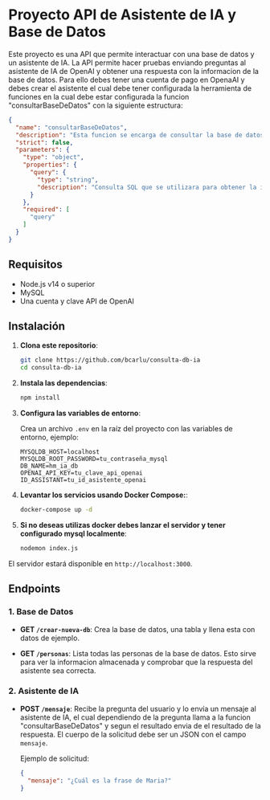 
# Proyecto API de Asistente de IA y Base de Datos

Este proyecto es una API que permite interactuar con una base de datos y un asistente de IA. La API permite hacer pruebas enviando preguntas al asistente de IA de OpenAI y obtener una respuesta con la informacion de la base de datos. Para ello debes tener una cuenta de pago en OpenaAI y debes crear el asistente el cual debe tener configurada la herramienta de funciones en la cual debe estar configurada la funcion "consultarBaseDeDatos" con la siguiente estructura:

```json
{
  "name": "consultarBaseDeDatos",
  "description": "Esta funcion se encarga de consultar la base de datos para obtener la informacion solicitada por el usuario",
  "strict": false,
  "parameters": {
    "type": "object",
    "properties": {
      "query": {
        "type": "string",
        "description": "Consulta SQL que se utilizara para obtener la informacion de la base de datos, se envia como parametro, pero no se le pregunta al usuario, sino que es deducida por el asistente basado en la pregunta del cliente y el esquema de la base de datos suministrado."
      }
    },
    "required": [
      "query"
    ]
  }
}
```

## Requisitos

- Node.js v14 o superior
- MySQL
- Una cuenta y clave API de OpenAI

## Instalación

1. **Clona este repositorio**:

   ```bash
   git clone https://github.com/bcarlu/consulta-db-ia
   cd consulta-db-ia
   ```

2. **Instala las dependencias**:

   ```bash
   npm install
   ```

3. **Configura las variables de entorno**:

   Crea un archivo `.env` en la raíz del proyecto con las variables de entorno, ejemplo:

   ```plaintext
   MYSQLDB_HOST=localhost
   MYSQLDB_ROOT_PASSWORD=tu_contraseña_mysql
   DB_NAME=hm_ia_db
   OPENAI_API_KEY=tu_clave_api_openai
   ID_ASSISTANT=tu_id_asistente_openai
   ```

4. **Levantar los servicios usando Docker Compose:**:

   ```bash
   docker-compose up -d
   ```
5. **Si no deseas utilizas docker debes lanzar el servidor y tener configurado mysql localmente**:

   ```bash
   nodemon index.js
   ```

El servidor estará disponible en `http://localhost:3000`.

## Endpoints

### 1. Base de Datos

- **GET `/crear-nueva-db`**: Crea la base de datos, una tabla y llena esta con datos de ejemplo.
  
- **GET `/personas`**: Lista todas las personas de la base de datos. Esto sirve para ver la informacion almacenada y comprobar que la respuesta del asistente sea correcta.

### 2. Asistente de IA

- **POST `/mensaje`**: Recibe la pregunta del usuario y lo envía un mensaje al asistente de IA, el cual dependiendo de la pregunta llama a la funcion "consultarBaseDeDatos" y segun el resultado envia de el resultado de la respuesta. El cuerpo de la solicitud debe ser un JSON con el campo `mensaje`.

  Ejemplo de solicitud:

  ```json
  {
    "mensaje": "¿Cuál es la frase de Maria?"
  }
  ```

